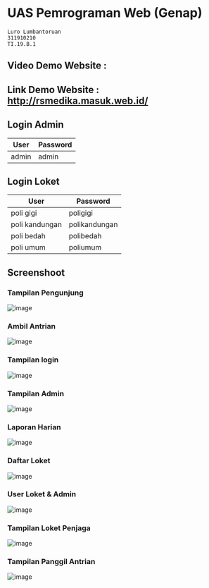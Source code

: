 # UAS Pemrograman Web (Genap)
```
Luro Lumbantoruan
311910210
TI.19.B.1
```

## Video Demo Website :
## Link Demo Website : http://rsmedika.masuk.web.id/

## Login Admin
| User | Password |
| ------ | ------ |
| admin | admin |

## Login Loket
| User | Password |
| ------ | ------ |
| poli gigi | poligigi |
| poli kandungan | polikandungan |
| poli bedah | polibedah |
| poli umum | poliumum |

## Screenshoot

### Tampilan Pengunjung
![image](https://user-images.githubusercontent.com/82386899/128129084-23090ed1-6f34-4c70-b7e0-7da29b28e824.png)

### Ambil Antrian
![image](https://user-images.githubusercontent.com/82386899/128129146-a25e81b6-71d4-4ace-b289-cfde91935add.png)

### Tampilan login
![image](https://user-images.githubusercontent.com/82386899/128129175-7b78e9d4-5fb7-4f36-a96c-c16f85beb548.png)

### Tampilan Admin
![image](https://user-images.githubusercontent.com/82386899/128129199-20f586a8-fda4-4b89-a24b-133093e9d4b3.png)

### Laporan Harian
![image](https://user-images.githubusercontent.com/82386899/128129239-ccd1a938-0f5f-4ac6-ab11-267ca7c814f4.png)

### Daftar Loket
![image](https://user-images.githubusercontent.com/82386899/128129272-26c63851-a3d8-4180-9e06-506cdf538949.png)

### User Loket & Admin
![image](https://user-images.githubusercontent.com/82386899/128129300-44f9fb0b-9dff-41b7-baa3-49251b830e04.png)

### Tampilan Loket Penjaga
![image](https://user-images.githubusercontent.com/82386899/128129361-84a71d90-5717-4fc0-8ba1-16d22af5e2f3.png)

### Tampilan Panggil Antrian
![image](https://user-images.githubusercontent.com/82386899/128129420-843cbfe1-a301-4508-bd8f-c160b659a19b.png)
